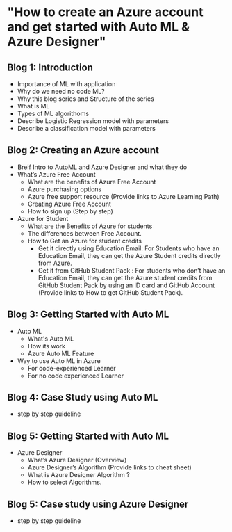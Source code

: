 # "How to create an Azure account and get started with Auto ML & Azure Designer"
 

## Blog 1: Introduction 
  + Importance of ML with application 
  + Why do we need no code ML? 
  + Why this blog series and Structure of the series 
  + What is ML
  + Types of ML algorithoms
  + Describe  Logistic Regression model with parameters
  + Describe a classification model with parameters


## Blog 2: Creating an Azure account 

  + Breif Intro to AutoML and Azure Designer and what they do 
  + What’s Azure Free Account 
    - What are the benefits of Azure Free Account
    - Azure purchasing options
    - Azure free support resource (Provide links to Azure Learning Path)
    - Creating Azure Free Account 
    - How to sign up (Step by step)
  + Azure for Student 
    - What are the Benefits of Azure for students
    - The differences between Free Account.
    - How to Get an Azure for student credits
      - Get it directly using Education Email: For Students who have an Education Email, they can get the Azure Student credits directly from Azure. 
      - Get it from GitHub Student Pack : For students who don’t have an Education Email, they can get the Azure student credits from GitHub Student Pack by using an ID card and GitHub Account               (Provide links to How to get GitHub Student Pack).

## Blog 3: Getting Started with Auto ML

  + Auto ML 
    - What's Auto ML
    - How its work
    - Azure Auto ML Feature
  + Way to use Auto ML in Azure
    - For code-experienced Learner
    - For no code experienced Learner


 ## Blog 4: Case Study using Auto ML
  + step by step guideline
    
 ## Blog 5: Getting Started with Auto ML
  + Azure Designer 
    - What’s Azure Designer (Overview)
    - Azure Designer’s Algorithm (Provide links to cheat sheet) 
    - What is Azure Designer Algorithm ?
    - How to select Algorithms.

##  Blog 5: Case study using Azure Designer
  + step by step guideline



